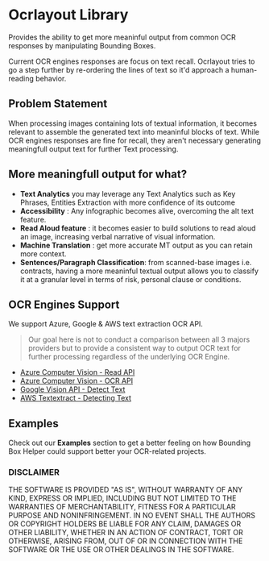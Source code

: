 # Ocrlayout Library

Provides the ability to get more meaninful output from common OCR responses by manipulating Bounding Boxes.

Current OCR engines responses are focus on text recall. Ocrlayout tries to go a step further by re-ordering the lines of text so it'd approach a human-reading behavior. 

## Problem Statement
When processing images containing lots of textual information, it becomes relevant to assemble the generated text into meaninful blocks of text. 
While OCR engines responses are fine for recall, they aren't necessary generating meaningfull output text for further Text processing. 

## More meaningfull output for what? 
- **Text Analytics** you may leverage any Text Analytics such as Key Phrases, Entities Extraction with more confidence of its outcome
- **Accessibility** : Any infographic becomes alive, overcoming the alt text feature.
- **Read Aloud feature** : it becomes easier to build solutions to read aloud an image, increasing verbal narrative of visual information. 
- **Machine Translation** : get more accurate MT output as you can retain more context. 
- **Sentences/Paragraph Classification**: from scanned-base images i.e. contracts, having a more meaninful textual output allows you to classify it at a granular level in terms of risk, personal clause or conditions. 

## OCR Engines Support
We support Azure, Google & AWS text extraction OCR API.

>Our goal here is not to conduct a comparison between all 3 majors providers but to provide a consistent way to output OCR text for further processing regardless of the underlying OCR Engine. 

* [Azure Computer Vision - Read API](https://docs.microsoft.com/en-us/azure/cognitive-services/computer-vision/concept-recognizing-text#read-api)
* [Azure Computer Vision - OCR API](https://docs.microsoft.com/en-us/azure/cognitive-services/computer-vision/concept-recognizing-text#ocr-api)
* [Google Vision API - Detect Text](https://cloud.google.com/vision/docs/ocr#vision_text_detection-python)
* [AWS Textextract - Detecting Text](https://docs.aws.amazon.com/textract/latest/dg/how-it-works-detecting.html)

## Examples
Check out our **Examples** section to get a better feeling on how Bounding Box Helper could support better your OCR-related projects. 

### DISCLAIMER
THE SOFTWARE IS PROVIDED "AS IS", WITHOUT WARRANTY OF ANY KIND, EXPRESS OR IMPLIED, INCLUDING BUT NOT LIMITED TO THE WARRANTIES OF MERCHANTABILITY, FITNESS FOR A PARTICULAR PURPOSE AND NONINFRINGEMENT. IN NO EVENT SHALL THE AUTHORS OR COPYRIGHT HOLDERS BE LIABLE FOR ANY CLAIM, DAMAGES OR OTHER LIABILITY, WHETHER IN AN ACTION OF CONTRACT, TORT OR OTHERWISE, ARISING FROM, OUT OF OR IN CONNECTION WITH THE SOFTWARE OR THE USE OR OTHER DEALINGS IN THE SOFTWARE.